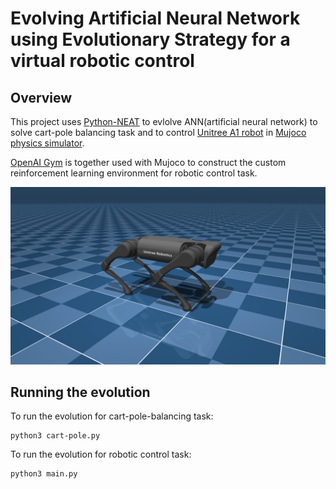 # Evolving Artificial Neural Network using Evolutionary Strategy for a virtual robotic control
## Overview
This project uses [Python-NEAT](https://github.com/CodeReclaimers/neat-python) to evlolve ANN(artificial neural network) to solve cart-pole balancing task and to control [Unitree A1 robot](https://github.com/deepmind/mujoco_menagerie/tree/main/unitree_a1) in [Mujoco physics simulator](https://github.com/deepmind/mujoco).

[OpenAI Gym](https://www.gymlibrary.dev/) is together used with Mujoco to construct the custom reinforcement learning environment for robotic control task. 

![alt text](gym_examples/envs/assets/a1.png)

## Running the evolution
To run the evolution for cart-pole-balancing task:
```
python3 cart-pole.py
```
To run the evolution for robotic control task:
```
python3 main.py
```
